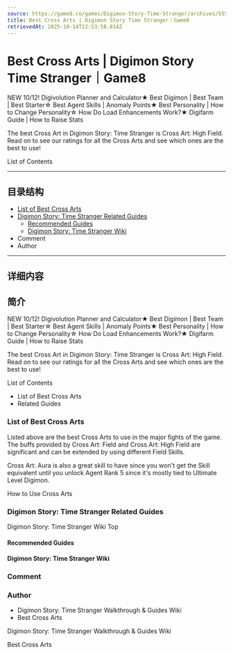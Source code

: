 ```yaml
---
source: https://game8.co/games/Digimon-Story-Time-Stranger/archives/555981
title: Best Cross Arts | Digimon Story Time Stranger｜Game8
retrievedAt: 2025-10-14T12:53:58.814Z
---
```


# Best Cross Arts | Digimon Story Time Stranger｜Game8

NEW 10/12! Digivolution Planner and Calculator★ Best Digimon | Best Team | Best Starter☆ Best Agent Skills | Anomaly Points★ Best Personality | How to Change Personality☆ How Do Load Enhancements Work?★ Digifarm Guide | How to Raise Stats

The best Cross Art in Digimon Story: Time Stranger is Cross Art: High Field. Read on to see our ratings for all the Cross Arts and see which ones are the best to use!

List of Contents

---

## 目录结构

  - [List of Best Cross Arts](#hl_1)
  - [Digimon Story: Time Stranger Related Guides](#hl_2)
    - [Recommended Guides](#hm_1)
    - [Digimon Story: Time Stranger Wiki](#hm_2)
  - Comment
  - Author

---

## 详细内容

## 简介

NEW 10/12! Digivolution Planner and Calculator★ Best Digimon | Best Team | Best Starter☆ Best Agent Skills | Anomaly Points★ Best Personality | How to Change Personality☆ How Do Load Enhancements Work?★ Digifarm Guide | How to Raise Stats

The best Cross Art in Digimon Story: Time Stranger is Cross Art: High Field. Read on to see our ratings for all the Cross Arts and see which ones are the best to use!

List of Contents

- List of Best Cross Arts
- Related Guides

### List of Best Cross Arts

Listed above are the best Cross Arts to use in the major fights of the game. The buffs provided by Cross Art: Field and Cross Art: High Field are significant and can be extended by using different Field Skills.

Cross Art: Aura is also a great skill to have since you won't get the Skill equivalent until you unlock Agent Rank 5 since it's mostly tied to Ultimate Level Digimon.

How to Use Cross Arts

### Digimon Story: Time Stranger Related Guides

Digimon Story: Time Stranger Wiki Top

#### Recommended Guides



#### Digimon Story: Time Stranger Wiki



### Comment



### Author

- Digimon Story: Time Stranger Walkthrough & Guides Wiki
- Best Cross Arts

Digimon Story: Time Stranger Walkthrough & Guides Wiki

Best Cross Arts
